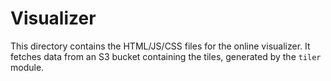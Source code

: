 # Visualizer

This directory contains the HTML/JS/CSS files for the online visualizer. It fetches data from an S3 bucket containing the tiles, generated by the `tiler` module.
